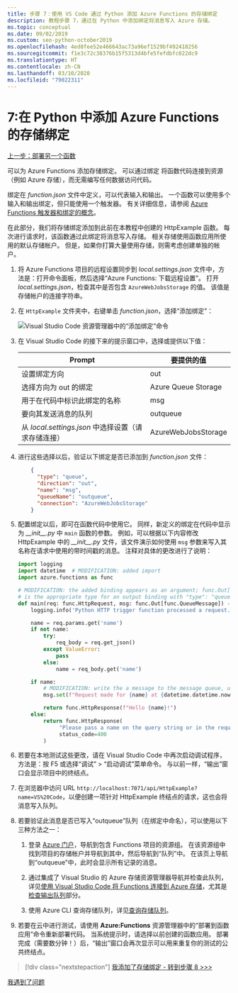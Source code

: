 ```yaml
---
title: 步骤 7：使用 VS Code 通过 Python 添加 Azure Functions 的存储绑定
description: 教程步骤 7，通过在 Python 中添加绑定将消息写入 Azure 存储。
ms.topic: conceptual
ms.date: 09/02/2019
ms.custom: seo-python-october2019
ms.openlocfilehash: 4ed8fee52e466643ac73a96ef1529bf492418256
ms.sourcegitcommit: f1e3c72c38376b15f5313d4bfe5fefdbfc022dc9
ms.translationtype: HT
ms.contentlocale: zh-CN
ms.lasthandoff: 03/10/2020
ms.locfileid: "79022311"
---
```

# <a name="7-add-a-storage-binding-for-azure-functions-in-python"></a>7:在 Python 中添加 Azure Functions 的存储绑定

[上一步：部署另一个函数](tutorial-vs-code-serverless-python-06.md)

可以为 Azure Functions 添加存储绑定。 可以通过绑定  将函数代码连接到资源（例如 Azure 存储），而无需编写任何数据访问代码。

绑定在 *function.json* 文件中定义，可以代表输入和输出。 一个函数可以使用多个输入和输出绑定，但只能使用一个触发器。 有关详细信息，请参阅 [Azure Functions 触发器和绑定的概念](/azure/azure-functions/functions-triggers-bindings)。

在此部分，我们将存储绑定添加到此前在本教程中创建的 HttpExample 函数。 每次进行请求时，该函数通过此绑定将消息写入存储。 相关存储使用函数应用所使用的默认存储帐户。 但是，如果你打算大量使用存储，则需考虑创建单独的帐户。

1. 将 Azure Functions 项目的远程设置同步到 *local.settings.json* 文件中，方法是：打开命令面板，然后选择“Azure Functions:  下载远程设置”。 打开 *local.settings.json*，检查其中是否包含 `AzureWebJobsStorage` 的值。 该值是存储帐户的连接字符串。

1. 在 `HttpExample` 文件夹中，右键单击 *function.json*，选择“添加绑定”： 

    ![Visual Studio Code 资源管理器中的“添加绑定”命令](media/tutorial-vs-code-serverless-python/add-binding-command-to-azure-functions-in-visual-studio-code.png)

1. 在 Visual Studio Code 的接下来的提示窗口中，选择或提供以下值：

    | Prompt | 要提供的值 |
    | --- | --- |
    | 设置绑定方向 | out |
    | 选择方向为 out 的绑定 | Azure Queue Storage |
    | 用于在代码中标识此绑定的名称 | msg |
    | 要向其发送消息的队列 | outqueue |
    | 从 *local.settings.json* 中选择设置（请求存储连接） | AzureWebJobsStorage |

1. 进行这些选择以后，验证以下绑定是否已添加到 *function.json* 文件：

    ```json
        {
          "type": "queue",
          "direction": "out",
          "name": "msg",
          "queueName": "outqueue",
          "connection": "AzureWebJobsStorage"
        }
    ```

1. 配置绑定以后，即可在函数代码中使用它。 同样，新定义的绑定在代码中显示为 *\_\_init\_\_.py* 中 `main` 函数的参数。 例如，可以根据以下内容修改 HttpExample 中的 *\_\_init\_\_.py* 文件，该文件演示如何使用 `msg` 参数来写入其名称在请求中使用的带时间戳的消息。 注释对具体的更改进行了说明：

    ```python
    import logging
    import datetime  # MODIFICATION: added import
    import azure.functions as func

    # MODIFICATION: the added binding appears as an argument; func.Out[func.QueueMessage]
    # is the appropriate type for an output binding with "type": "queue" (in function.json).
    def main(req: func.HttpRequest, msg: func.Out[func.QueueMessage]) -> func.HttpResponse:
        logging.info('Python HTTP trigger function processed a request.')

        name = req.params.get('name')
        if not name:
            try:
                req_body = req.get_json()
            except ValueError:
                pass
            else:
                name = req_body.get('name')

        if name:
            # MODIFICATION: write the a message to the message queue, using msg.set
            msg.set(f"Request made for {name} at {datetime.datetime.now()}")

            return func.HttpResponse(f"Hello {name}!")
        else:
            return func.HttpResponse(
                 "Please pass a name on the query string or in the request body",
                 status_code=400
            )
    ```

1. 若要在本地测试这些更改，请在 Visual Studio Code 中再次启动调试程序，方法是：按 F5 或选择“调试”   >   “启动调试”菜单命令。 与以前一样，“输出”窗口会显示项目中的终结点。 

1. 在浏览器中访问 URL `http://localhost:7071/api/HttpExample?name=VS%20Code`，以便创建一项针对 HttpExample 终结点的请求，这也会将消息写入队列。

1. 若要验证此消息是否已写入“outqueue”队列（在绑定中命名），可以使用以下三种方法之一：

    1. 登录 [Azure 门户](https://portal.azure.com)，导航到包含 Functions 项目的资源组。 在该资源组中找到项目的存储帐户并导航到其中，然后导航到“队列”中。  在该页上导航到“outqueue”中，此时会显示所有记录的消息。

    1. 通过集成了 Visual Studio 的 Azure 存储资源管理器导航并检查此队列，详见[使用 Visual Studio Code 将 Functions 连接到 Azure 存储](/azure/azure-functions/functions-add-output-binding-storage-queue-vs-code)，尤其是[检查输出队列](/azure/azure-functions/functions-add-output-binding-storage-queue-vs-code#examine-the-output-queue)部分。

    1. 使用 Azure CLI 查询存储队列，详见[查询存储队列](/azure/azure-functions/functions-add-output-binding-storage-queue-cli?pivots=programming-language-python)。

1. 若要在云中进行测试，请使用  **Azure:Functions** 资源管理器中的“部署到函数应用”命令重新部署代码。 当系统提示时，请选择以前创建的函数应用。 部署完成（需要数分钟！）后，“输出”窗口会再次显示可以用来重复你的测试的公共终结点。 

> [!div class="nextstepaction"]
> [我添加了存储绑定 - 转到步骤 8 >>>](tutorial-vs-code-serverless-python-08.md)

[我遇到了问题](https://www.research.net/r/PWZWZ52?tutorial=python-functions-extension&step=07-storage-binding)
